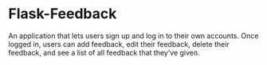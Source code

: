 # Flask-Feedback
An application that lets users sign up and log in to their own accounts. Once logged in, users can add feedback, edit their feedback, delete their feedback, and see a list of all feedback that they’ve given.
